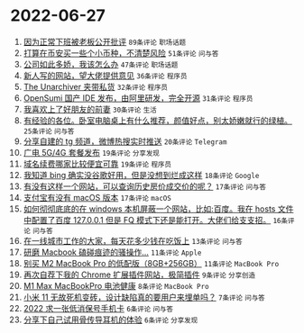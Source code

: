 # 2022-06-27

1. [因为正常下班被老板公开批评](https://www.v2ex.com/t/862395) `89条评论` `职场话题`
1. [打算在币安买一些个小币种，不清楚风险](https://www.v2ex.com/t/862393) `51条评论` `问与答`
1. [公司如此多娇，我该怎么办](https://www.v2ex.com/t/862406) `47条评论` `职场话题`
1. [新人写的网站，望大佬提供意见](https://www.v2ex.com/t/862397) `36条评论` `程序员`
1. [The Unarchiver 夹带私货](https://www.v2ex.com/t/862428) `32条评论` `程序员`
1. [OpenSumi 国产 IDE 发布，由阿里研发，完全开源](https://www.v2ex.com/t/862392) `31条评论` `程序员`
1. [我喜欢上了好朋友的前妻](https://www.v2ex.com/t/862420) `30条评论` `生活`
1. [有经验的各位。卧室电脑桌上有什么推荐，颜值好点，别太娇嫩就行的绿植。](https://www.v2ex.com/t/862390) `25条评论` `问与答`
1. [分享自建的 tg 频道，微博热搜实时推送](https://www.v2ex.com/t/862391) `20条评论` `Telegram`
1. [广电 5G/4G 套餐发布](https://www.v2ex.com/t/862389) `19条评论` `分享发现`
1. [域名续费哪家比较便宜可靠](https://www.v2ex.com/t/862386) `19条评论` `程序员`
1. [我知道 bing 确实没谷歌好用，但是没想到烂成这样](https://www.v2ex.com/t/862434) `18条评论` `Google`
1. [有没有这样一个网站，可以查询历史房价成交价的呢？](https://www.v2ex.com/t/862380) `17条评论` `问与答`
1. [支付宝有没有 macOS 版本](https://www.v2ex.com/t/862379) `17条评论` `macOS`
1. [如何彻彻底底的在 windows 本机屏蔽一个网站，比如:百度。我在 hosts 文件中配置了百度 127.0.0.1 但是 FQ 模式下还是能打开。大佬们给支支招。](https://www.v2ex.com/t/862398) `16条评论` `问与答`
1. [在一线城市工作的大家，每天花多少钱在吃饭上](https://www.v2ex.com/t/862448) `13条评论` `问与答`
1. [研磨 Macbook 磕碰痕迹的骚操作...](https://www.v2ex.com/t/862430) `11条评论` `Apple`
1. [别买 M2 MacBook Pro 的低配版（8GB+256GB）](https://www.v2ex.com/t/862381) `11条评论` `MacBook Pro`
1. [再次自荐下我的 Chrome 扩展插件网站，极简插件](https://www.v2ex.com/t/862414) `9条评论` `分享创造`
1. [M1 Max MacBookPro 电池健康](https://www.v2ex.com/t/862441) `8条评论` `MacBook Pro`
1. [小米 11 无故死机变砖，设计缺陷真的要用户来埋单吗？](https://www.v2ex.com/t/862427) `7条评论` `问与答`
1. [2022 求一张低消保号手机卡](https://www.v2ex.com/t/862418) `6条评论` `问与答`
1. [分享下自己试用骨传导耳机的体验](https://www.v2ex.com/t/862413) `6条评论` `分享发现`
